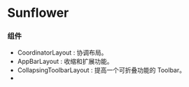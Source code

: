 # Sunflower

### 组件

* CoordinatorLayout : 协调布局。
* AppBarLayout : 收缩和扩展功能。
* CollapsingToolbarLayout : 提高一个可折叠功能的 Toolbar。
*
